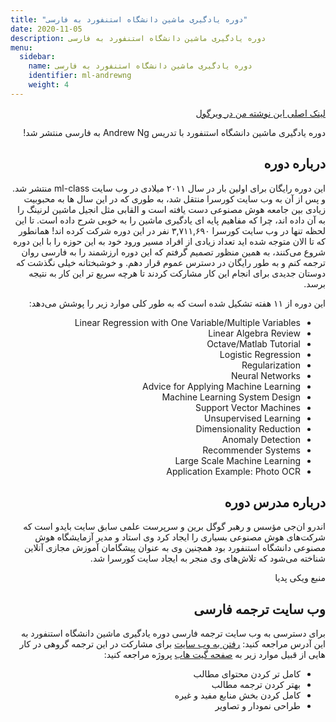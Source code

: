 ```yaml
---
title: "دوره یادگیری ماشین دانشگاه استنفورد به فارسی"
date: 2020-11-05
description: دوره یادگیری ماشین دانشگاه استنفورد به فارسی
menu:
  sidebar:
    name: دوره یادگیری ماشین دانشگاه استنفورد به فارسی
    identifier: ml-andrewng
    weight: 4
---
```


<div dir=rtl align="right">


[لینک اصلی این نوشته من در ویرگول](https://virgool.io/@mehrdad.dev/ml-andrew-ng-kf1wwayyh7sz)



 دوره یادگیری ماشین دانشگاه استنفورد با تدریس Andrew Ng به فارسی منتشر شد!
 
## درباره دوره

این دوره رایگان برای اولین بار در سال ۲۰۱۱ میلادی در وب سایت ml-class منتشر شد. و پس از آن به وب سایت کورسرا منتقل شد، به طوری که در این سال ها به محبوبیت زیادی بین جامعه هوش مصنوعی دست یافته است و القابی مثل انجیل ماشین لرنینگ را به آن داده اند، چرا که مفاهیم پایه ای یادگیری ماشین را به خوبی شرح داده است.
تا این لحظه تنها در وب سایت کورسرا ۳,۷۱۱,۶۹۰ نفر در این دوره شرکت کرده اند!
همانطور که تا الان متوجه شده اید تعداد زیادی از افراد مسیر ورود خود به این حوزه را با این دوره شروع می‌کنند، به همین منظور تصمیم گرفتم که این دوره ارزشمند را به فارسی روان ترجمه کنم و به طور رایگان در دسترس عموم قرار دهم. و خوشبختانه خیلی نگذشت که دوستان جدیدی برای انجام این کار مشارکت کردند تا هرچه سریع تر این کار به نتیجه برسد.

این دوره از ۱۱ هفته تشکیل شده است که به طور کلی موارد زیر را پوشش می‌دهد:

- Linear Regression with One Variable/Multiple Variables
- Linear Algebra Review
- Octave/Matlab Tutorial
- Logistic Regression
- Regularization
- Neural Networks
- Advice for Applying Machine Learning
- Machine Learning System Design
- Support Vector Machines
- Unsupervised Learning
- Dimensionality Reduction
- Anomaly Detection
- Recommender Systems
- Large Scale Machine Learning
- Application Example: Photo OCR

## درباره مدرس دوره

اندرو ان‌جی مؤسس و رهبر گوگل برین و سرپرست علمی سابق سایت بایدو است که شرکت‌های هوش مصنوعی بسیاری را ایجاد کرد وی استاد و مدیر آزمایشگاه هوش مصنوعی دانشگاه استنفورد بود همچنین وی به عنوان پیشگامان آموزش مجازی آنلاین شناخته می‌شود که تلاش‌های وی منجر به ایجاد سایت کورسرا شد.

منبع ویکی پدیا


## وب سایت ترجمه فارسی

برای دسترسی به وب سایت ترجمه فارسی دوره یادگیری ماشین دانشگاه استنفورد به این آدرس مراجعه کنید:
[رفتن به وب سایت](https://mehrdad-dev.github.io/ml-andrew-ng)
برای مشارکت در این ترجمه گروهی در کار هایی از قبیل موارد زیر به
[صفحه گیت هاب](https://github.com/mehrdad-dev/ml-andrew-ng-code)
پروژه مراجعه کنید:
- کامل تر کردن محتوای مطالب
- بهتر کردن ترجمه مطالب
- کامل کردن بخش منابع مفید و غیره
- طراحی نمودار و تصاویر 



</div>